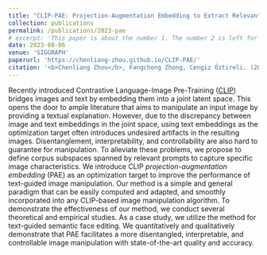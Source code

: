 ```yaml
---
title: "CLIP-PAE: Projection-Augmentation Embedding to Extract Relevant Features for a Disentangled, Interpretable, and Controllable Text-Guided Face Manipulation"
collection: publications
permalink: /publications/2023-pae
# excerpt: 'This paper is about the number 1. The number 2 is left for future work.'
date: 2023-08-06
venue: 'SIGGRAPH'
paperurl: 'https://chenliang-zhou.github.io/CLIP-PAE/'
citation: '<b>Chenliang Zhou</b>, Fangcheng Zhong, Cengiz Öztireli. (2023). &quot;CLIP-PAE: Projection-Augmentation Embedding to Extract Relevant Features for a Disentangled, Interpretable, and Controllable Text-Guided Face Manipulation.&quot; <i>SIGGRAPH 2023</i>.'
---
```

Recently introduced Contrastive Language-Image Pre-Training ([CLIP](https://openai.com/blog/clip/)) bridges images and text by embedding them into a joint latent space. This opens the door to ample literature that aims to manipulate an input image by providing a textual explanation. However, due to the discrepancy between image and text embeddings in the joint space, using text embeddings as the optimization target often introduces undesired artifacts in the resulting images. Disentanglement, interpretability, and controllability are also hard to guarantee for manipulation. To alleviate these problems, we propose to define corpus subspaces spanned by relevant prompts to capture specific image characteristics. We introduce CLIP <i>projection-augmentation embedding</i> (PAE) as an optimization target to improve the performance of text-guided image manipulation. Our method is a simple and general paradigm that can be easily computed and adapted, and smoothly incorporated into any CLIP-based image manipulation algorithm. To demonstrate the effectiveness of our method, we conduct several theoretical and empirical studies. As a case study, we utilize the method for text-guided semantic face editing. We quantitatively and qualitatively demonstrate that PAE facilitates a more disentangled, interpretable, and controllable image manipulation with state-of-the-art quality and accuracy.
